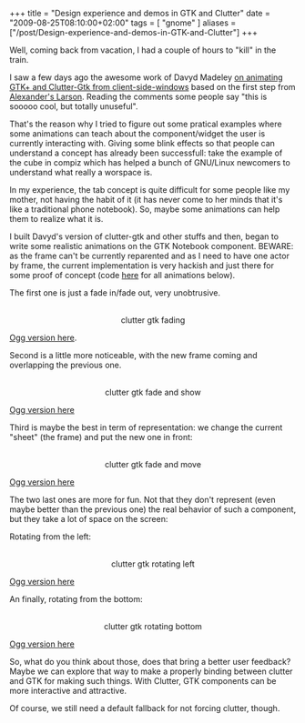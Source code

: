 +++
title = "Design experience and demos in GTK and Clutter"
date = "2009-08-25T08:10:00+02:00"
tags = [ "gnome" ]
aliases = ["/post/Design-experience-and-demos-in-GTK-and-Clutter"]
+++
    <p>Well, coming back from vacation, I had a couple of hours to "kill" in the train.</p>


<p>I saw a few days ago the awesome work of Davyd Madeley <a href="http://davyd.livejournal.com/280866.html" hreflang="en">on animating GTK+ and Clutter-Gtk from client-side-windows</a> based on the first step from <a href="http://blogs.gnome.org/alexl/2009/06/12/the-return-of-client-side-windows/" hreflang="en">Alexander's Larson</a>. Reading the comments some people say "this is sooooo cool, but totally unuseful".</p>


<p>That's the reason why I tried to figure out some pratical examples where some animations can teach about the component/widget the user is currently interacting with. Giving some blink effects so that people can understand a concept has already been successfull: take the example of the cube in compiz which has helped a bunch of GNU/Linux newcomers to understand what really a worspace is.</p>


<p>In my experience, the tab concept is quite difficult for some people like my mother, not having the habit of it (it has never come to her minds that it's like a traditional phone notebook). So, maybe some animations can help them to realize what it is.</p>


<p>I built Davyd's version of clutter-gtk and other stuffs and then, began to write some realistic animations on the GTK Notebook component.
BEWARE: as the frame can't be currently reparented and as I need to have one actor by frame, the current implementation is very hackish and just there for some proof of concept (code <a href="/public/projects/clutter-tests/testnotebook.c">here</a> for all animations below).</p>


<p>The first one is just a fade in/fade out, very unobtrusive.</p>

<div style="margin:1em auto;text-align:center">

  
  

<br>clutter gtk fading
</div>



<p><a href="/public/projects/clutter-tests/fade.ogv">Ogg version here</a>.</p>


<p>Second is a little more noticeable, with the new frame coming and overlapping the previous one.</p>


<div style="margin:1em auto;text-align:center">

  
  

<br>clutter gtk fade and show
</div>



<p><a href="/public/projects/clutter-tests/fade_one.ogv">Ogg version here</a></p>


<p>Third is maybe the best in term of representation: we change the current "sheet" (the frame) and put the new one in front:</p>

<div style="margin:1em auto;text-align:center">

  
  

<br>clutter gtk fade and move
</div>



<p><a href="/public/projects/clutter-tests/fade_move.ogv">Ogg version here</a></p>


<p>The two last ones are more for fun. Not that they don't represent (even maybe better than the previous one) the real behavior of such a component, but they take a lot of space on the screen:</p>


<p>Rotating from the left:</p>
<div style="margin:1em auto;text-align:center">

  
  

<br>clutter gtk rotating left
</div>



<p><a href="/public/projects/clutter-tests/rotate_left.ogv">Ogg version here</a></p>


<p>An finally, rotating from the bottom:</p>

<div style="margin:1em auto;text-align:center">

  
  

<br>clutter gtk rotating bottom
</div>



<p><a href="/public/projects/clutter-tests/rotate_under.ogv">Ogg version here</a></p>



<p>So, what do you think about those, does that bring a better user feedback? Maybe we can explore that way to make a properly binding between clutter and GTK for making such things. With Clutter, GTK components can be more interactive and attractive.</p>


<p>Of course, we still need a default fallback for not forcing clutter, though.</p>
